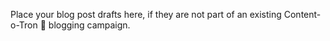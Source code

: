 Place your blog post drafts here, if they are not part of an existing Content-o-Tron :robot: blogging campaign.
